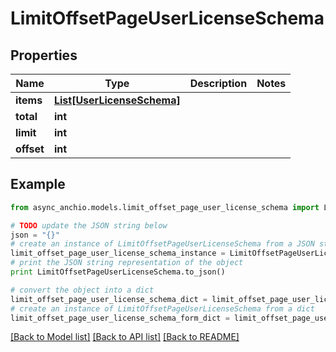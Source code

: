 # LimitOffsetPageUserLicenseSchema


## Properties

Name | Type | Description | Notes
------------ | ------------- | ------------- | -------------
**items** | [**List[UserLicenseSchema]**](UserLicenseSchema.md) |  | 
**total** | **int** |  | 
**limit** | **int** |  | 
**offset** | **int** |  | 

## Example

```python
from async_anchio.models.limit_offset_page_user_license_schema import LimitOffsetPageUserLicenseSchema

# TODO update the JSON string below
json = "{}"
# create an instance of LimitOffsetPageUserLicenseSchema from a JSON string
limit_offset_page_user_license_schema_instance = LimitOffsetPageUserLicenseSchema.from_json(json)
# print the JSON string representation of the object
print LimitOffsetPageUserLicenseSchema.to_json()

# convert the object into a dict
limit_offset_page_user_license_schema_dict = limit_offset_page_user_license_schema_instance.to_dict()
# create an instance of LimitOffsetPageUserLicenseSchema from a dict
limit_offset_page_user_license_schema_form_dict = limit_offset_page_user_license_schema.from_dict(limit_offset_page_user_license_schema_dict)
```
[[Back to Model list]](../README.md#documentation-for-models) [[Back to API list]](../README.md#documentation-for-api-endpoints) [[Back to README]](../README.md)


